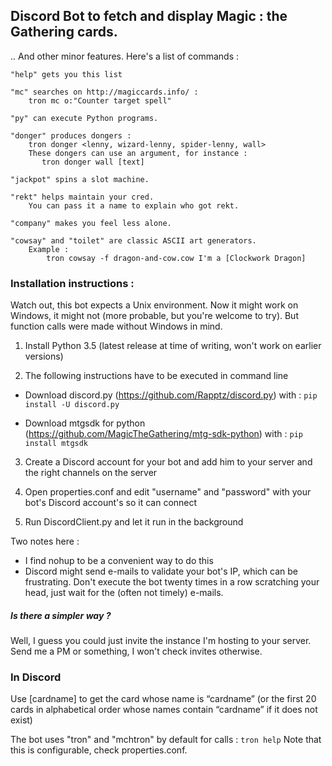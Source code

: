 Discord Bot to fetch and display Magic : the Gathering cards.
---

.. And other minor features. Here's a list of commands :
```
"help" gets you this list

"mc" searches on http://magiccards.info/ :
    tron mc o:"Counter target spell"
	
"py" can execute Python programs.
	
"donger" produces dongers :
    tron donger <lenny, wizard-lenny, spider-lenny, wall>
    These dongers can use an argument, for instance :
       tron donger wall [text]
	
"jackpot" spins a slot machine.

"rekt" helps maintain your cred.
    You can pass it a name to explain who got rekt.

"company" makes you feel less alone.

"cowsay" and "toilet" are classic ASCII art generators.
    Example :
        tron cowsay -f dragon-and-cow.cow I'm a [Clockwork Dragon]
```

### Installation instructions :

Watch out, this bot expects a Unix environment. Now it might work on Windows, it might not (more probable, but you're welcome to try). But function calls were made without Windows in mind.

1. Install Python 3.5 (latest release at time of writing, won't work on earlier versions)

2. The following instructions have to be executed in command line 

  * Download discord.py (https://github.com/Rapptz/discord.py) with :
```pip install -U discord.py```

  * Download mtgsdk for python (https://github.com/MagicTheGathering/mtg-sdk-python) with :
```pip install mtgsdk```

3. Create a Discord account for your bot and add him to your server and the right channels on the server

4. Open properties.conf and edit "username" and "password" with your bot's Discord account's so it can connect

5. Run DiscordClient.py and let it run in the background

Two notes here : 
- I find nohup to be a convenient way to do this
- Discord might send e-mails to validate your bot's IP, which can be frustrating. Don't execute the bot twenty times in a row scratching your head, just wait for the (often not timely) e-mails.

##### Is there a simpler way ?

Well, I guess you could just invite the instance I'm hosting to your server. Send me a PM or something, I won't check invites otherwise.

### In Discord
Use [cardname] to get the card whose name is “cardname” (or the first 20 cards in alphabetical order whose names contain “cardname” if it does not exist)

The bot uses "tron" and "mchtron" by default for calls :
```tron help```
Note that this is configurable, check properties.conf.